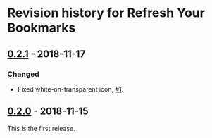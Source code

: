 # Revision history for Refresh Your Bookmarks

## [0.2.1] - 2018-11-17

### Changed
- Fixed white-on-transparent icon, [#1](https://github.com/robrwo/bookmarks-refresh-firefox/issues/1).

## [0.2.0] - 2018-11-15

This is the first release.

[0.2.0]: https://github.com/robrwo/bookmarks-refresh-firefox/releases/tag/v0.2.0

[0.2.1]: https://github.com/robrwo/bookmarks-refresh-firefox/releases/tag/v0.2.1
